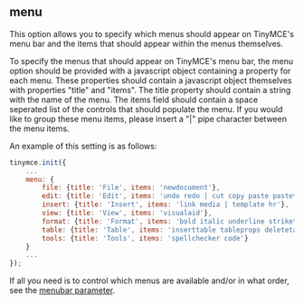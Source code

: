 ## menu

This option allows you to specify which menus should appear on TinyMCE's menu bar and the items that should appear within the menus themselves.

To specify the menus that should appear on TinyMCE's menu bar, the menu option should be provided with a javascript object containing a property for each menu. These properties should contain a javascript object themselves with properties "title" and "items". The title property should contain a string with the name of the menu. The items field should contain a space seperated list of the controls that should populate the menu. If you would like to group these menu items, please insert a "|" pipe character between the menu items.

An example of this setting is as follows:

```js
tinymce.init({
    ...
    menu: {
        file: {title: 'File', items: 'newdocument'},
        edit: {title: 'Edit', items: 'undo redo | cut copy paste pastetext | selectall'},
        insert: {title: 'Insert', items: 'link media | template hr'},
        view: {title: 'View', items: 'visualaid'},
        format: {title: 'Format', items: 'bold italic underline strikethrough superscript subscript | formats | removeformat'},
        table: {title: 'Table', items: 'inserttable tableprops deletetable | cell row column'},
        tools: {title: 'Tools', items: 'spellchecker code'}
    }
    ...
});
```

If all you need is to control which menus are available and/or in what order, see the [menubar parameter](#menu_bar).
